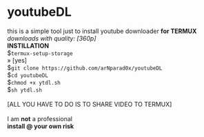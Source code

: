 # youtubeDL
this is a simple tool just to install youtube downloader **for TERMUX**<br>
*downloads with quality: [360p]* <br>
**INSTILLATION**<br>
$`termux-setup-storage`<br>
» [yes]<br>
$`git clone https://github.com/arNparad0x/youtubeDL`<br>
$`cd youtubeDL`<br>
$`chmod +x ytdl.sh`<br>
$`sh ytdl.sh`<br><br>
[ALL YOU HAVE TO DO IS TO SHARE VIDEO TO TERMUX]<br>
<br>
I am **not** a professional<br>
**install @ your own risk**
